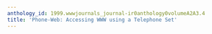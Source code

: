```yaml
---
anthology_id: 1999.wwwjournals_journal-ir0anthology0volumeA2A3.4
title: 'Phone-Web: Accessing WWW using a Telephone Set'
---
```

